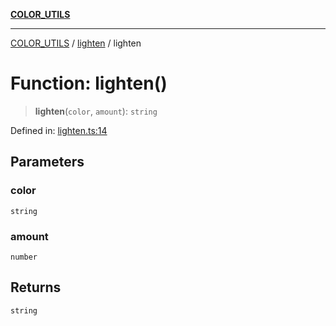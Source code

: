 [**COLOR_UTILS**](../../README.md)

***

[COLOR_UTILS](../../README.md) / [lighten](../README.md) / lighten

# Function: lighten()

> **lighten**(`color`, `amount`): `string`

Defined in: [lighten.ts:14](https://github.com/dailker/everyutil/blob/26e2bb73429918cf0d08899e9efd90b82a42c92e/src/color/lighten.ts#L14)

## Parameters

### color

`string`

### amount

`number`

## Returns

`string`
